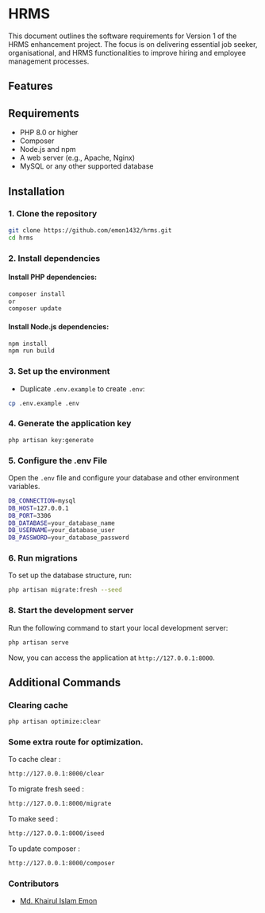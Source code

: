 # HRMS

This document outlines the software requirements for Version 1 of the HRMS enhancement project. The focus is on delivering essential job seeker, organisational, and HRMS functionalities to improve hiring and employee management processes.

## Features



## Requirements

- PHP 8.0 or higher
- Composer
- Node.js and npm
- A web server (e.g., Apache, Nginx)
- MySQL or any other supported database

## Installation

### 1. Clone the repository

```bash
git clone https://github.com/emon1432/hrms.git
cd hrms
```

### 2. Install dependencies

#### Install PHP dependencies:

```bash
composer install
or
composer update
```

#### Install Node.js dependencies:

```bash
npm install
npm run build
```

### 3. Set up the environment

- Duplicate `.env.example` to create `.env`:

```bash
cp .env.example .env
```


### 4. Generate the application key

```bash
php artisan key:generate
```

### 5. Configure the .env File
Open the `.env` file and configure your database and other environment variables.

```bash
DB_CONNECTION=mysql
DB_HOST=127.0.0.1
DB_PORT=3306
DB_DATABASE=your_database_name
DB_USERNAME=your_database_user
DB_PASSWORD=your_database_password
```

### 6. Run migrations

To set up the database structure, run:

```bash
php artisan migrate:fresh --seed
```


### 8. Start the development server

Run the following command to start your local development server:

```bash
php artisan serve
```

Now, you can access the application at `http://127.0.0.1:8000`.

## Additional Commands


### Clearing cache

```bash
php artisan optimize:clear
```
### Some extra route for optimization.
To cache clear :
```bash
http://127.0.0.1:8000/clear
```
To migrate fresh seed :
```bash
http://127.0.0.1:8000/migrate
```
To make seed :
```bash
http://127.0.0.1:8000/iseed
```
To update composer :
```bash
http://127.0.0.1:8000/composer
```

### Contributors 
- <a href="https://emonideas.com" target="_blank">Md. Khairul Islam Emon</a>
